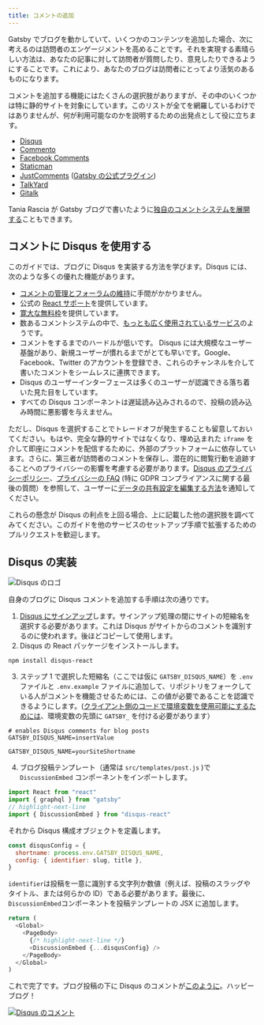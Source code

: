 ```yaml
---
title: コメントの追加
---
```


Gatsby でブログを動かしていて、いくつかのコンテンツを追加した場合、次に考えるのは訪問者のエンゲージメントを高めることです。それを実現する素晴らしい方法は、あなたの記事に対して訪問者が質問したり、意見したりできるようにすることです。これにより、あなたのブログは訪問者にとってより活気のあるものになります。

コメントを追加する機能にはたくさんの選択肢がありますが、その中のいくつかは特に静的サイトを対象にしています。このリストが全てを網羅しているわけではありませんが、何が利用可能なのかを説明するための出発点として役に立ちます。

- [Disqus](https://disqus.com)
- [Commento](https://commento.io)
- [Facebook Comments](https://www.npmjs.com/package/react-facebook)
- [Staticman](https://staticman.net)
- [JustComments](https://just-comments.com) \([Gatsby の公式プラグイン](https://www.gatsbyjs.org/packages/gatsby-plugin-just-comments/)\)
- [TalkYard](https://www.talkyard.io)
- [Gitalk](https://gitalk.github.io)

Tania Rascia が Gatsby ブログで書いたように[独自のコメントシステムを展開する](/blog/2019-08-27-roll-your-own-comment-system/)こともできます。

## コメントに Disqus を使用する

このガイドでは、ブログに Disqus を実装する方法を学びます。Disqus には、次のような多くの優れた機能があります。

- [コメントの管理とフォーラムの維持](https://help.disqus.com/moderation/moderating-101)に手間がかかりません。
- 公式の [React サポート](https://github.com/disqus/disqus-react)を提供しています。
- [寛大な無料枠](https://disqus.com/pricing)を提供しています。
- 数あるコメントシステムの中で、[もっとも広く使用されているサービス](https://www.datanyze.com/market-share/comment-systems/disqus-market-share)のようです。
- コメントをするまでのハードルが低いです。 Disqus には大規模なユーザー基盤があり、新規ユーザーが慣れるまでがとても早いです。Google、Facebook、Twitter のアカウントを登録でき、これらのチャンネルを介して書いたコメントをシームレスに連携できます。
- Disqus のユーザーインターフェースは多くのユーザーが認識できる落ち着いた見た目をしています。
- すべての Disqus コンポーネントは遅延読み込みされるので、投稿の読み込み時間に悪影響を与えません。

ただし、Disqus を選択することでトレードオフが発生することも留意しておいてください。もはや、完全な静的サイトではなくなり、埋め込まれた `iframe` を介して即座にコメントを配信するために、外部のプラットフォームに依存しています。さらに、第三者が訪問者のコメントを保存し、潜在的に閲覧行動を追跡することへのプライバシーの影響を考慮する必要があります。[Disqus のプライバシーポリシー](https://help.disqus.com/terms-and-policies/disqus-privacy-policy)、[プライバシーの FAQ](https://help.disqus.com/terms-and-policies/privacy-faq) (特に GDPR コンプライアンスに関する最後の質問）を参照して、ユーザーに[データの共有設定を編集する方法](https://help.disqus.com/terms-and-policies/how-to-edit-your-data-sharing-settings)を通知してください。

これらの懸念が Disqus の利点を上回る場合、上に記載した他の選択肢を調べてみてください。このガイドを他のサービスのセットアップ手順で拡張するためのプルリクエストを歓迎します。

## Disqus の実装

![Disqus のロゴ](./images/disqus-logo.svg)

自身のブログに Disqus コメントを追加する手順は次の通りです。

1. [Disqus にサインアップ](https://disqus.com/profile/signup)します。サインアップ処理の間にサイトの短縮名を選択する必要があります。これは Disqus がサイトからのコメントを識別するのに使われます。後ほどコピーして使用します。
2. Disqus の React パッケージをインストールします。

```shell
npm install disqus-react
```

3. ステップ 1 で選択した短縮名（ここでは仮に `GATSBY_DISQUS_NAME`）を `.env` ファイルと `.env.example` ファイルに追加して、リポジトリをフォークしている人がコメントを機能させるためには、この値が必要であることを認識できるようにします。([クライアント側のコードで環境変数を使用可能にするためには](https://www.gatsbyjs.org/docs/environment-variables/#client-side-javascript)、環境変数の先頭に `GATSBY_` を付ける必要があります）

```text:title=.env.example
# enables Disqus comments for blog posts
GATSBY_DISQUS_NAME=insertValue
```

```text:title=.env
GATSBY_DISQUS_NAME=yourSiteShortname
```

4. ブログ投稿テンプレート（通常は `src/templates/post.js` )で `DiscussionEmbed` コンポーネントをインポートします。

```js:title=src/templates/post.js
import React from "react"
import { graphql } from "gatsby"
// highlight-next-line
import { DiscussionEmbed } from "disqus-react"
```

それから Disqus 構成オブジェクトを定義します。

```js
const disqusConfig = {
  shortname: process.env.GATSBY_DISQUS_NAME,
  config: { identifier: slug, title },
}
```

`identifier`は投稿を一意に識別する文字列か数値（例えば、投稿のスラッグやタイトル、または何らかの ID）である必要があります。最後に、`DiscussionEmbed`コンポーネントを投稿テンプレートの JSX に追加します。

```jsx:title=src/templates/post.js
return (
  <Global>
    <PageBody>
      {/* highlight-next-line */}
      <DiscussionEmbed {...disqusConfig} />
    </PageBody>
  </Global>
)
```

これで完了です。ブログ投稿の下に Disqus のコメントが[このように](https://janosh.io/blog/disqus-comments#disqus_thread)。ハッピーブログ！

[![Disqus のコメント](./images/disqus-comments.png)](https://janosh.io/blog/disqus-comments#disqus_thread)
